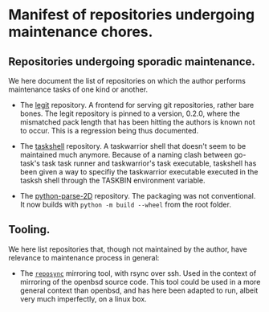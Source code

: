 Manifest of repositories undergoing maintenance chores.
=======================================================


Repositories undergoing sporadic maintenance.
---------------------------------------------

We here document the list of repositories on which the author performs maintenance tasks of one kind or another.

* The [legit][legit] repository. A frontend for serving git repositories, rather bare bones. The legit repository is pinned to a version, 0.2.0, where the mismatched pack length that has been hitting the authors is known not to occur. This is a regression being thus documented.

* The [taskshell][taskshell] repository. A taskwarrior shell that doesn't seem to be maintained much anymore. Because of a naming clash between go-task's task task runner and taskwarrior's task executable, taskshell has been given a way to specifiy the taskwarrior executable executed in the tasksh shell through the TASKBIN environment variable.

* The [python-parse-2D][parse2D] repository. The packaging was not conventional. It now builds with `python -m build --wheel` from the root folder.

[legit]: https://github.com/gl-yziquel/legit
[taskshell]: https://github.com/gl-yziquel/taskshell
[parse2D]: https://github.com/gl-yziquel/python-parse-2d


Tooling.
--------

We here list repositories that, though not maintained by the author, have relevance to maintenance process in general:

* The [`reposync`][reposync] mirroring tool, with rsync over ssh. Used in the context of mirroring of the openbsd source code. This tool could be used in a more general context than openbsd, and has here been adapted to run, albeit very much imperfectly, on a linux box.

[reposync]: https://github.com/gl-yziquel/reposync
